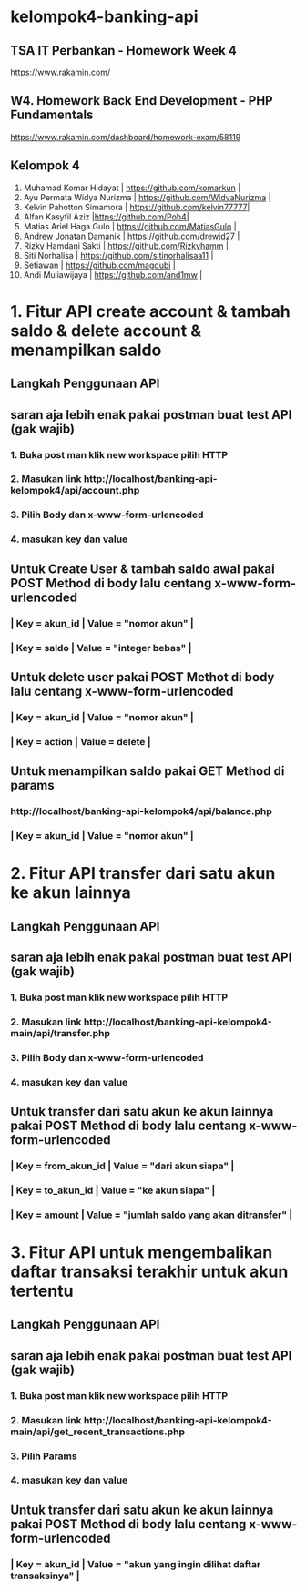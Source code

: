# kelompok4-banking-api
## TSA IT Perbankan - Homework Week 4
https://www.rakamin.com/

## W4. Homework Back End Development - PHP Fundamentals
https://www.rakamin.com/dashboard/homework-exam/58119

## Kelompok 4
1. Muhamad Komar Hidayat | https://github.com/komarkun |
2. Ayu Permata Widya Nurizma | https://github.com/WidyaNurizma |
3. Kelvin Pahotton Simamora | https://github.com/kelvin77777|
4. Alfan Kasyfil Aziz |https://github.com/Poh4|
5. Matias Ariel Haga Gulo | https://github.com/MatiasGulo |
6. Andrew Jonatan Damanik | https://github.com/drewjd27 |
7. Rizky Hamdani Sakti | https://github.com/Rizkyhamm |
8. Siti Norhalisa | https://github.com/sitinorhalisaa11 |
9. Setiawan | https://github.com/magdubi |
10. Andi Muliawijaya | https://github.com/and1mw |

# 1. Fitur API create account & tambah saldo & delete account & menampilkan saldo
## Langkah Penggunaan API
## saran aja lebih enak pakai postman buat test API (gak wajib)
### 1. Buka post man klik new workspace pilih HTTP
### 2. Masukan link http://localhost/banking-api-kelompok4/api/account.php
### 3. Pilih Body dan x-www-form-urlencoded
### 4.  masukan key dan value

## Untuk Create User & tambah saldo awal pakai POST Method di body lalu centang x-www-form-urlencoded
### |  Key = akun_id |   Value = "nomor akun"      | 
### |  Key = saldo         |   Value = "integer bebas"   | 

## Untuk delete user pakai POST Methot di body lalu centang x-www-form-urlencoded
### |  Key = akun_id |   Value = "nomor akun"      | 
### |  Key = action         |   Value = delete            |

## Untuk menampilkan saldo pakai GET Method di params
### http://localhost/banking-api-kelompok4/api/balance.php
### |  Key = akun_id |   Value = "nomor akun"      |  


# 2. Fitur API transfer dari satu akun ke akun lainnya
## Langkah Penggunaan API
## saran aja lebih enak pakai postman buat test API (gak wajib)
### 1. Buka post man klik new workspace pilih HTTP
### 2. Masukan link http://localhost/banking-api-kelompok4-main/api/transfer.php 
### 3. Pilih Body dan x-www-form-urlencoded
### 4.  masukan key dan value

## Untuk transfer dari satu akun ke akun lainnya pakai POST Method di body lalu centang x-www-form-urlencoded
### |  Key = from_akun_id |   Value = "dari akun siapa"      | 
### |  Key = to_akun_id   |   Value = "ke akun siapa"   | 
### |  Key = amount   |   Value = "jumlah saldo yang akan ditransfer"   | 

# 3. Fitur API untuk mengembalikan daftar transaksi terakhir untuk akun tertentu
## Langkah Penggunaan API
## saran aja lebih enak pakai postman buat test API (gak wajib)
### 1. Buka post man klik new workspace pilih HTTP
### 2. Masukan link http://localhost/banking-api-kelompok4-main/api/get_recent_transactions.php
### 3. Pilih Params
### 4.  masukan key dan value

## Untuk transfer dari satu akun ke akun lainnya pakai POST Method di body lalu centang x-www-form-urlencoded
### |  Key = akun_id |   Value = "akun yang ingin dilihat daftar transaksinya"      | 



